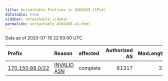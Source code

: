 ```yaml
---
title: Unreachable Prefixes in AS60458 (IPv4)
datatable: true
sidebar: unreachable_sidebar
permalink: unreachable_AS60458-v4.html
---
```


Data as of 2020-07-18 22:50:00 UTC


<div class="datatable-begin"></div>

| Prefix                                                   | Reason                                                                                                 | affected   |   Authorized AS |   MaxLength | Anchor                                         |   unreachable /24s |
|:---------------------------------------------------------|:-------------------------------------------------------------------------------------------------------|:-----------|----------------:|------------:|:-----------------------------------------------|-------------------:|
| [170.150.88.0/22](https://stat.ripe.net/170.150.88.0/22) | [INVALID ASN](https://rpki-validator.ripe.net/announcement-preview?asn=AS60458&prefix=170.150.88.0/22) | complete   |           61317 |          22 | [LACNIC](unreachable_LACNIC_RPKI_Root-v4.html) |                  4 |

<div class="datatable-end"></div>